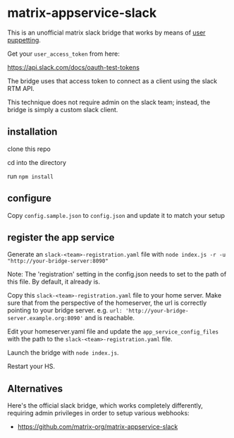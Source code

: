 # matrix-appservice-slack

This is an unofficial matrix slack bridge that works by means of [user puppetting](https://github.com/AndrewJDR/matrix-puppet-bridge).

Get your `user_access_token` from here:

https://api.slack.com/docs/oauth-test-tokens

The bridge uses that access token to connect as a client using the slack RTM API.

This technique does not require admin on the slack team; instead, the bridge is simply a custom slack client.

## installation

clone this repo

cd into the directory

run `npm install`

## configure

Copy `config.sample.json` to `config.json` and update it to match your setup

## register the app service

Generate an `slack-<team>-registration.yaml` file with `node index.js -r -u "http://your-bridge-server:8090"`

Note: The 'registration' setting in the config.json needs to set to the path of this file. By default, it already is.

Copy this `slack-<team>-registration.yaml` file to your home server. Make sure that from the perspective of the homeserver, the url is correctly pointing to your bridge server. e.g. `url: 'http://your-bridge-server.example.org:8090'` and is reachable.

Edit your homeserver.yaml file and update the `app_service_config_files` with the path to the `slack-<team>-registration.yaml` file.

Launch the bridge with ```node index.js```.

Restart your HS.

## Alternatives

Here's the official slack bridge, which works completely differently, requiring admin privileges in order to setup various webhooks:

* https://github.com/matrix-org/matrix-appservice-slack

